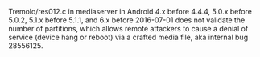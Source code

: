Tremolo/res012.c in mediaserver in Android 4.x before 4.4.4, 5.0.x before 5.0.2, 5.1.x before 5.1.1, and 6.x before 2016-07-01 does not validate the number of partitions, which allows remote attackers to cause a denial of service (device hang or reboot) via a crafted media file, aka internal bug 28556125.